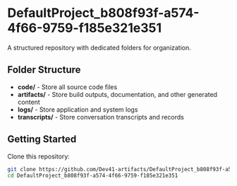 # DefaultProject_b808f93f-a574-4f66-9759-f185e321e351
A structured repository with dedicated folders for organization.

## Folder Structure

- **code/** - Store all source code files
- **artifacts/** - Store build outputs, documentation, and other generated content
- **logs/** - Store application and system logs
- **transcripts/** - Store conversation transcripts and records

## Getting Started

Clone this repository:
```bash
git clone https://github.com/Dev41-artifacts/DefaultProject_b808f93f-a574-4f66-9759-f185e321e351
cd DefaultProject_b808f93f-a574-4f66-9759-f185e321e351
```
